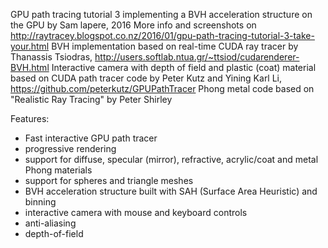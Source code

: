 GPU path tracing tutorial 3 
implementing a BVH acceleration structure on the GPU
by Sam lapere, 2016
More info and screenshots on http://raytracey.blogspot.co.nz/2016/01/gpu-path-tracing-tutorial-3-take-your.html
BVH implementation based on real-time CUDA ray tracer by Thanassis Tsiodras,
http://users.softlab.ntua.gr/~ttsiod/cudarenderer-BVH.html
Interactive camera with depth of field and plastic (coat) material based on CUDA path tracer code
by Peter Kutz and Yining Karl Li, https://github.com/peterkutz/GPUPathTracer
Phong metal code based on "Realistic Ray Tracing" by Peter Shirley

Features:
- Fast interactive GPU path tracer
- progressive rendering
- support for diffuse, specular (mirror), refractive, acrylic/coat and metal Phong materials
- support for spheres and triangle meshes
- BVH acceleration structure built with SAH (Surface Area Heuristic) and binning
- interactive camera with mouse and keyboard controls
- anti-aliasing
- depth-of-field

